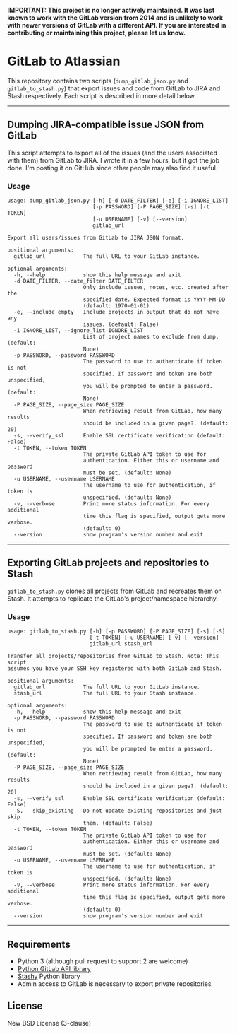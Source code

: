 **IMPORTANT: This project is no longer actively maintained. It was last known to work with the GitLab version from 2014 and is unlikely to work with newer versions of GitLab with a different API. If you are interested in contributing or maintaining this project, please let us know.**

# GitLab to Atlassian

This repository contains two scripts (`dump_gitlab_json.py` and
`gitlab_to_stash.py`) that export issues and code from GitLab to JIRA and Stash
respectively. Each script is described in more detail below.

***

## Dumping JIRA-compatible issue JSON from GitLab

This script attempts to export all of the issues (and the users associated with
them) from GitLab to JIRA. I wrote it in a few hours, but it got the job done.
I'm posting it on GitHub since other people may also find it useful.

### Usage

```
usage: dump_gitlab_json.py [-h] [-d DATE_FILTER] [-e] [-i IGNORE_LIST]
                           [-p PASSWORD] [-P PAGE_SIZE] [-s] [-t TOKEN]
                           [-u USERNAME] [-v] [--version]
                           gitlab_url

Export all users/issues from GitLab to JIRA JSON format.

positional arguments:
  gitlab_url            The full URL to your GitLab instance.

optional arguments:
  -h, --help            show this help message and exit
  -d DATE_FILTER, --date_filter DATE_FILTER
                        Only include issues, notes, etc. created after the
                        specified date. Expected format is YYYY-MM-DD
                        (default: 1970-01-01)
  -e, --include_empty   Include projects in output that do not have any
                        issues. (default: False)
  -i IGNORE_LIST, --ignore_list IGNORE_LIST
                        List of project names to exclude from dump. (default:
                        None)
  -p PASSWORD, --password PASSWORD
                        The password to use to authenticate if token is not
                        specified. If password and token are both unspecified,
                        you will be prompted to enter a password. (default:
                        None)
  -P PAGE_SIZE, --page_size PAGE_SIZE
                        When retrieving result from GitLab, how many results
                        should be included in a given page?. (default: 20)
  -s, --verify_ssl      Enable SSL certificate verification (default: False)
  -t TOKEN, --token TOKEN
                        The private GitLab API token to use for
                        authentication. Either this or username and password
                        must be set. (default: None)
  -u USERNAME, --username USERNAME
                        The username to use for authentication, if token is
                        unspecified. (default: None)
  -v, --verbose         Print more status information. For every additional
                        time this flag is specified, output gets more verbose.
                        (default: 0)
  --version             show program's version number and exit
```

***

## Exporting GitLab projects and repositories to Stash

`gitlab_to_stash.py` clones all projects from GitLab and recreates them on
Stash.  It attempts to replicate the GitLab's project/namespace hierarchy.

### Usage

```
usage: gitlab_to_stash.py [-h] [-p PASSWORD] [-P PAGE_SIZE] [-s] [-S]
                          [-t TOKEN] [-u USERNAME] [-v] [--version]
                          gitlab_url stash_url

Transfer all projects/repositories from GitLab to Stash. Note: This script
assumes you have your SSH key registered with both GitLab and Stash.

positional arguments:
  gitlab_url            The full URL to your GitLab instance.
  stash_url             The full URL to your Stash instance.

optional arguments:
  -h, --help            show this help message and exit
  -p PASSWORD, --password PASSWORD
                        The password to use to authenticate if token is not
                        specified. If password and token are both unspecified,
                        you will be prompted to enter a password. (default:
                        None)
  -P PAGE_SIZE, --page_size PAGE_SIZE
                        When retrieving result from GitLab, how many results
                        should be included in a given page?. (default: 20)
  -s, --verify_ssl      Enable SSL certificate verification (default: False)
  -S, --skip_existing   Do not update existing repositories and just skip
                        them. (default: False)
  -t TOKEN, --token TOKEN
                        The private GitLab API token to use for
                        authentication. Either this or username and password
                        must be set. (default: None)
  -u USERNAME, --username USERNAME
                        The username to use for authentication, if token is
                        unspecified. (default: None)
  -v, --verbose         Print more status information. For every additional
                        time this flag is specified, output gets more verbose.
                        (default: 0)
  --version             show program's version number and exit
```

***

## Requirements

- Python 3 (although pull request to support 2 are welcome)
- [Python GitLab API library](https://github.com/Itxaka/pyapi-gitlab)
- [Stashy](https://github.com/RisingOak/stashy) Python library
- Admin access to GitLab is necessary to export private repositories

## License

New BSD License (3-clause)
